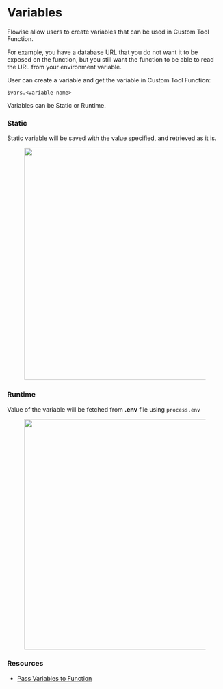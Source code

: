 # Variables

Flowise allow users to create variables that can be used in Custom Tool Function.&#x20;

For example, you have a database URL that you do not want it to be exposed on the function, but you still want the function to be able to read the URL from your environment variable.

User can create a variable and get the variable in Custom Tool Function:

`$vars.<variable-name>`

Variables can be Static or Runtime.

### Static

Static variable will be saved with the value specified, and retrieved as it is.

<figure><img src="../.gitbook/assets/image (13).png" alt="" width="542"><figcaption></figcaption></figure>

### Runtime

Value of the variable will be fetched from **.env** file using `process.env`

<figure><img src="../.gitbook/assets/image (1) (1) (1) (1) (1) (1).png" alt="" width="537"><figcaption></figcaption></figure>



### Resources

* [Pass Variables to Function](../integrations/langchain/tools/custom-tool.md#pass-variables-to-function)
